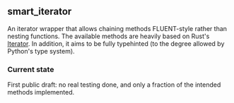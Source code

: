## smart_iterator
An iterator wrapper that allows chaining methods FLUENT-style rather than nesting functions. The available methods are heavily based on Rust's [Iterator](https://doc.rust-lang.org/nightly/core/iter/trait.Iterator.html). In addition, it aims to be fully typehinted (to the degree allowed by Python's type system).

### Current state
First public draft: no real testing done, and only a fraction of the intended methods implemented.